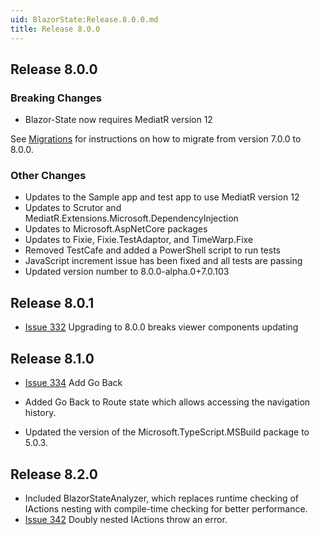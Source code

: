 ```yaml
---
uid: BlazorState:Release.8.0.0.md
title: Release 8.0.0
---
```


## Release 8.0.0

### Breaking Changes

* Blazor-State now requires MediatR version 12

See [Migrations](xref:BlazorState:Migration7-8.md) for instructions on how to migrate from version 7.0.0 to 8.0.0.

### Other Changes

* Updates to the Sample app and test app to use MediatR version 12
* Updates to Scrutor and MediatR.Extensions.Microsoft.DependencyInjection
* Updates to Microsoft.AspNetCore packages
* Updates to Fixie, Fixie.TestAdaptor, and TimeWarp.Fixe
* Removed TestCafe and added a PowerShell script to run tests
* JavaScript increment issue has been fixed and all tests are passing
* Updated version number to 8.0.0-alpha.0+7.0.103

## Release 8.0.1

* [Issue 332](https://github.com/TimeWarpEngineering/blazor-state/issues/332) Upgrading to 8.0.0 breaks viewer components updating 

## Release 8.1.0

* [Issue 334](https://github.com/TimeWarpEngineering/blazor-state/issues/334) Add Go Back

* Added Go Back to Route state which allows accessing the navigation history.
* Updated the version of the Microsoft.TypeScript.MSBuild package to 5.0.3.

## Release 8.2.0
* Included BlazorStateAnalyzer, which replaces runtime checking of IActions nesting with compile-time checking for better performance.
* [Issue 342](https://github.com/TimeWarpEngineering/blazor-state/issues/342) Doubly nested IActions throw an error.
